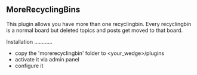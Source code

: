 MoreRecyclingBins
-----------------

This plugin allows you have more than one recyclingbin.
Every recyclingbin is a normal board but deleted topics and posts
get moved to that board.

Installation
............

- copy the 'morerecyclingbin' folder to <your_wedge>/plugins
- activate it via admin panel
- configure it

